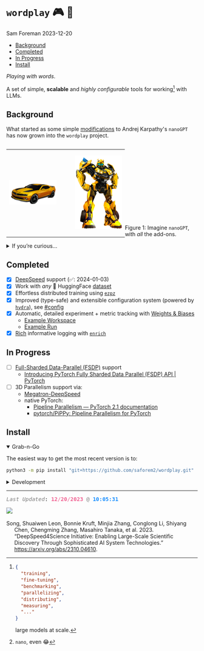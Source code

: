 # <span class="title">`wordplay` 🎮 💬</span>
Sam Foreman
2023-12-20

- [Background](#background)
- [Completed](#completed)
- [In Progress](#in-progress)
- [Install](#install)

<!-- ::: {.quarto-title} -->
<!---->
<!-- ::: {.quarto-title-block} -->
<!---->
<!---->
<!-- ::: -->
<!---->
<!-- ::: -->

*Playing with words*.

A set of simple, **scalable** and *highly configurable* tools for
working[^1] with LLMs.

## Background

What started as some simple
[modifications](https://github.com/saforem2/nanoGPT) to Andrej
Karpathy's `nanoGPT` has now grown into the `wordplay` project.

<!-- ::: {#fig-compare gap="5%" layout="[[40,40]]" layout-valign="bottom" style="text-align: center!important;" fig-align="center"} -->
<!-- ::: {layout-ncol=2 gap="5%" layout-valign="bottom"} -->
<!-- :::: {.columns layout-ncol=2 layout-valign="bottom" style="margin-bottom: 4em;" style="text-align:center"} -->
<!-- ::: {layout="[15,-10,15]" layout-valign="bottom"} -->
<!-- :::: {#fig-compare layout-ncol=2 layout-valign="bottom" style="display: flex; align-items: flex-end; text-align:center;"} -->
<!-- ::: {#fig-compare layout="[[40,-5,40]]" layout-valign="center" style="text-align: center;"} -->
<!---->
<!-- ![`nanoGPT`](https://github.com/saforem2/wordplay/blob/main/docs/assets/nanoGPT.png?raw=true){#fig-nanoGPT} -->
<!---->
<!-- ![`wordplay`](https://github.com/saforem2/wordplay/blob/main/docs/assets/wordplay.png?raw=true){#fig-wordplay} -->
<!---->
<!-- Generated using -->
<!-- [prodia/sdxl-stable-diffusion-xl](https://huggingface.co/spaces/prodia/sdxl-stable-diffusion-xl) -->
<!-- on 🤗 HuggingFace. -->
<!-- ::: -->

<div id="fig-compare" layout-valign="bottom"
style="display: flex; align-items: flex-end;">

<table style="width:100%;">
<colgroup>
<col style="width: 44%" />
<col style="width: 11%" />
<col style="width: 44%" />
</colgroup>
<tbody>
<tr class="odd">
<td style="text-align: center;"><div width="44.4%"
data-layout-align="center">
<p><img
src="https://github.com/saforem2/wordplay/blob/main/assets/car.png?raw=true"
id="fig-nanogpt" data-ref-parent="fig-compare" data-fig.extended="false"
width="256" alt="(a) nanoGPT" /></p>
</div></td>
<td style="text-align: center;"><div class="quarto-figure-spacer"
width="11.1%" data-layout-align="center">
<p> </p>
</div></td>
<td style="text-align: center;"><div width="44.4%"
data-layout-align="center">
<p><img
src="https://github.com/saforem2/wordplay/blob/main/assets/robot.png?raw=true"
id="fig-wordplay" data-ref-parent="fig-compare"
data-fig.extended="false" width="150" alt="(b) wordplay" /></p>
</div></td>
</tr>
</tbody>
</table>

Figure 1: Imagine `nanoGPT`, with *all* the add-ons.

</div>

<details closed>
<summary>
If you’re curious…
</summary>

While `nanoGPT` is a great project and an **excellent** resource; it is,
*by design*, very minimal[^2] and limited in its flexibility.

Working through the code I found myself making minor changes here and
there to test new ideas and run variations on different experiments.
These changes eventually built to the point where *my*
`{goals, scope, code}` for the project had diverged significantly from
the original vision.

As a result, I figured it made more sense to move things to a new
project, [`wordplay`](https://github.com/saforem2/wordplay).

I’ve priortized adding functionality that I have found to be useful or
interesting, but am absolutely open to input or suggestions for
improvement.

Different aspects of this project have been motivated by some of my
recent work on LLMs.

- Projects:
  - [`ezpz`](https://github.com/saforem2/ezpz): Painless distributed
    training with your favorite `{framework, backend}` combo.
  - [`Megatron-DeepSpeed`](https://github.com/argonne-lcf/Megatron-DeepSpeed):
    Ongoing research training transformer language models at scale,
    including: BERT & GPT-2
- Collaboration(s):
  - **DeepSpeed4Science** (2023-09)
    - [Loooooooong Sequence Lengths](https://samforeman.me/qmd/dsblog)
    - [Project Website](https://www.deepspeed4science.ai/)
    - [Preprint](https://arxiv.org/abs/2310.04610) Song et al. (2023)
    - [Blog
      Post](https://www.microsoft.com/en-us/research/blog/announcing-the-deepspeed4science-initiative-enabling-large-scale-scientific-discovery-through-sophisticated-ai-system-technologies/)
    - [Tutorial](https://www.deepspeed.ai/deepspeed4science/)
  - GenSLMs:
    - [GitHub](https://github.com/ramanathanlab/genslm)
    - [Preprint](https://www.biorxiv.org/content/10.1101/2022.10.10.511571v2)
    - 🏆 [ACM Gordon Bell Special Prize for COVID-19
      Research](https://www.acm.org/media-center/2022/november/gordon-bell-special-prize-covid-research-2022)
- Talks / Workshops:
  - **LLM-lunch-talk** (2023-10-12): LLMs at
    [ALCF](https://alcf.anl.gov).
    - [Slides](https://saforem2.github.io/llm-lunch-talk/#/section)
    - [GitHub](https://github.com/saforem2/llm-lunch-talk)
  - **Creating Small(-ish) LLMs** (2023-11-30)
    - [Workshop](https://github.com/brettin/llm_tutorial/blob/main/tutorials/03-smallish-LLMs/README.md)
    - [Slides](https://saforem2.github.io/LLM-tutorial/#/creating-small-ish-llmsslides-gh)
    - [GitHub](https://github.com/saforem2/LLM-tutorial)

</details>

## Completed


- [x] [DeepSpeed](https://deepspeed.ai/) support (✅: 2024-01-03)
- [x] Work with *any* 🤗 HuggingFace
  [dataset](https://huggingface.co/docs/datasets/index)
- [x] Effortless distributed training using
  [`ezpz`](https://github.com/saforem2/ezpz)
- [x] Improved (type-safe) and extensible configuration system (powered
  by [`hydra`](https://hydra.cc)), see [\#config](#config)
- [x] Automatic, detailed experiment + metric tracking with [Weights &
  Biases](https://wandb.ai)
  - [Example
    Workspace](https://wandb.ai/l2hmc-qcd/WordPlay?workspace=user-saforem2)
  - [Example
    Run](https://wandb.ai/l2hmc-qcd/WordPlay/runs/in83cm3o/workspace?workspace=user-saforem2)
- [x] [Rich](https://github.com/Textualize/rich) informative logging
  with [`enrich`](https://github.com/saforem2/enrich)

## In Progress

- [ ] [Full-Sharded Data-Parallel
  (FSDP)](https://pytorch.org/blog/introducing-pytorch-fully-sharded-data-parallel-api/)
  support
  - [Introducing PyTorch Fully Sharded Data Parallel (FSDP) API \|
    PyTorch](https://pytorch.org/blog/introducing-pytorch-fully-sharded-data-parallel-api/)
- [ ] 3D Parallelism support via:
  - [Megatron-DeepSpeed](https://github.com/argonne-lcf/Megatron-DeepSpeed)
  - native PyTorch:
    - [Pipeline Parallelism — PyTorch 2.1
      documentation](https://pytorch.org/docs/stable/pipeline.html)
    - [pytorch/PiPPy: Pipeline Parallelism for
      PyTorch](https://github.com/pytorch/PiPPy)

## Install

<details open>
<summary>
Grab-n-Go
</summary>

The easiest way to get the most recent version is to:

``` bash
python3 -m pip install "git+https://github.com/saforem2/wordplay.git"
```

</details>
<details closed>
<summary>
Development
</summary>

If you’d like to work with the project and run / change things yourself,
I’d recommend installing from a local (editable) clone of this
repository:

``` bash
git clone "https://github.com/saforem2/wordplay"
cd wordplay
mkdir v venv
python3 -m venv venv --system-site-packages
source venv/bin/activate
python3 -m pip install -e .
```

</details>
<!-- # `wordplay` -->
<!---->
<!-- A minimal LLM implementation for research and education. -->
<!-- &title=visitors) -->
<!-- &edge_flat=false) -->
<!-- <p align="center"> -->
<!-- <a href="https://hits.seeyoufarm.com"> -->
<!--     <img align="center" src="https://hits.seeyoufarm.com/api/count/incr/badge.svg?url=https%3A%2F%2Fsaforem2.github.io%2Fwordplay&count_bg=%2300CCFF&title_bg=%23303030&icon=&icon_color=%23E7E7E7&title=hits&edge_flat=false"/> -->
<!--   </a> -->
<!-- </p> -->
<!-- ## []{.pink-text} Last Updated -->

------------------------------------------------------------------------

<pre style="white-space:pre;overflow-x:auto;line-height:normal;font-family:Menlo,'DejaVu Sans Mono',consolas,'Courier New',monospace"><span style="color: #7f7f7f; text-decoration-color: #7f7f7f; font-style: italic">Last Updated</span>: <span style="color: #f06292; text-decoration-color: #f06292; font-weight: bold">12</span><span style="color: #f06292; text-decoration-color: #f06292">/</span><span style="color: #f06292; text-decoration-color: #f06292; font-weight: bold">20</span><span style="color: #f06292; text-decoration-color: #f06292">/</span><span style="color: #f06292; text-decoration-color: #f06292; font-weight: bold">2023</span> <span style="color: #7f7f7f; text-decoration-color: #7f7f7f">@</span> <span style="color: #1a8fff; text-decoration-color: #1a8fff; font-weight: bold">10:05:31</span>
</pre>

![](https://hits.seeyoufarm.com/api/count/incr/badge.svg?url=https%3A%2F%2Fsaforem2.github.io%2Fwordplay&count_bg=%23222222&title_bg=%23303030&icon=&icon_color=%23E7E7E7)

<div id="refs" class="references csl-bib-body hanging-indent">

<div id="ref-song2023deepspeed4science" class="csl-entry">

Song, Shuaiwen Leon, Bonnie Kruft, Minjia Zhang, Conglong Li, Shiyang
Chen, Chengming Zhang, Masahiro Tanaka, et al. 2023. “DeepSpeed4Science
Initiative: Enabling Large-Scale Scientific Discovery Through
Sophisticated AI System Technologies.”
<https://arxiv.org/abs/2310.04610>.

</div>

</div>

[^1]:

    ``` json
    {
      "training",
      "fine-tuning",
      "benchmarking",
      "parallelizing",
      "distributing",
      "measuring",
      "..."
    }
    ```

    large models at scale.

[^2]: `nano`, even 😂

